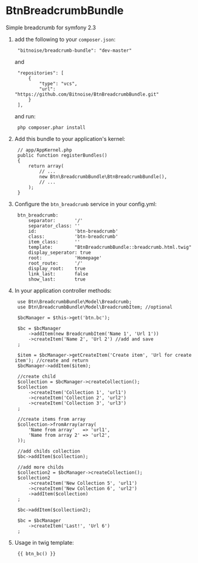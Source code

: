 BtnBreadcrumbBundle
==================================================================
Simple breadcrumb for symfony 2.3

1. add the following to your `composer.json`:

        "bitnoise/breadcrumb-bundle": "dev-master"

    and

        "repositories": [
            {
                "type": "vcs",
                "url":  "https://github.com/Bitnoise/BtnBreadcrumbBundle.git"
            }
        ],

    and run:

        php composer.phar install
2. Add this bundle to your application's kernel:

        // app/AppKernel.php
        public function registerBundles()
        {
            return array(
                // ...
                new Btn\BreadcrumbBundle\BtnBreadcrumbBundle(),
                // ...
            );
        }
3. Configure the `btn_breadcrumb` service in your config.yml:

        btn_breadcrumb:
            separator:       '/'
            separator_class: ''
            id:              'btn-breadcrumb'
            class:           'btn-breadcrumb'
            item_class:      ''
            template:        "BtnBreadcrumbBundle::breadcrumb.html.twig"
            display_seperator: true
            root:            'Homepage'
            root_route:      '/'
            display_root:    true
            link_last:       false
            show_last:       true

4. In your application controller methods:

        use Btn\BreadcrumbBundle\Model\Breadcrumb;
        use Btn\BreadcrumbBundle\Model\BreadcrumbItem; //optional

        $bcManager = $this->get('btn.bc');

        $bc = $bcManager
            ->addItem(new BreadcrumbItem('Name 1', 'Url 1'))
            ->createItem('Name 2', 'Url 2') //add and save
        ;

        $item = $bcManager->getCreateItem('Create item', 'Url for create item'); //create and return
        $bcManager->addItem($item);

        //create child
        $collection = $bcManager->createCollection();
        $collection
            ->createItem('Collection 1', 'url1')
            ->createItem('Collection 2', 'url2')
            ->createItem('Collection 3', 'url3')
        ;

        //create items from array
        $collection->fromArray(array(
            'Name from array'   => 'url1',
            'Name from array 2' => 'url2',
        ));

        //add childs collection
        $bc->addItem($collection);

        //add more childs
        $collection2 = $bcManager->createCollection();
        $collection2
            ->createItem('New Collection 5', 'url1')
            ->createItem('New Collection 6', 'url2')
            ->addItem($collection)
        ;

        $bc->addItem($collection2);

        $bc = $bcManager
            ->createItem('Last!', 'Url 6')
        ;

5. Usage in twig template:

        {{ btn_bc() }}
